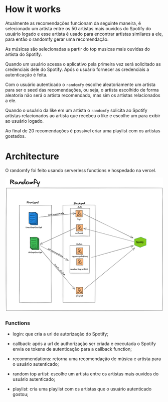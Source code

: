 # How it works

Atualmente as recomendações funcionam da seguinte maneira, é selecionado um artista entre os 50 artistas mais ouvidos do Spotify do usuário logado e esse artista é usado para encontrar artistas similares a ele, para então o randomfy gerar uma recomendação.

As músicas são selecionadas a partir do top musicas mais ouvidas do artista do Spotify.

Quando um usuário acessa o aplicativo pela primeira vez será solicitado as credenciais dele do Spotify. Após o usuário fornecer as credenciais a autenticação é feita.

Com o usuário autenticado o `randomfy` escolhe aleatoriamente um artista para ser o seed das recomendações, ou seja, o artista escolhido de forma aleatoria não será o artista recomendado, mas sim os artistas relacionados a ele.

Quando o usuário da like em um artista o `randomfy` solicita ao Spotify artistas relacionados ao artista que recebeu o like e escolhe um para exibir ao usuário logado.

Ao final de 20 recomendações é possivel criar uma playlist com os artistas gostados.

# Architecture

O randomfy foi feito usando serverless functions e hospedado na vercel.

![random-fy-arch](./arch/random-fy-arch.png)

### Functions

- login: que cria a url de autorização do Spotify;

- callback: após a url de authorização ser criada e executada o Spotify envia os tokens de autenticação para a callback function;

- recommendations: retorna uma recomendação de música e artista para o usuário autenticado;

- random top artist: escolhe um artista entre os artistas mais ouvidos do usuário autenticado;

- playlist: cria uma playlist com os artistas que o usuário autenticado gostou;
